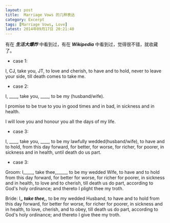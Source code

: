 ```yaml
---
layout: post
title:  Marriage Vows 的几种表达
category: Excerpt
tags: [Marriage Vows, Love]
latest: 2014年09月17日 20:21:40
---
```


有在 ***生活大爆炸*** 中看到过，有在 ***Wikipedia*** 中看到过，觉得很不错，就收藏了。

+ case 1:

I, CJ, take you, JT, to love and cherish, to have and to hold, never to leave your side, till death comes to take me.

+ case 2:

I, ____, take you, ____, to be my (husband/wife). 

I promise to be true to you in good times and in bad, in sickness and in health. 

I will love you and honour you all the days of my life.

+ case 3:

I, ____, take you, ____, to be my lawfully wedded(husband/wife), to have and to hold, from this day forward, for better, for worse, for richer, for poorer, in sickness and in health, until death do us part.

+ case 3:

Groom: I,____, take thee,_____, to be my wedded Wife, to have and to hold from this day forward, for better for worse, for richer for poorer, in sickness and in health, to love and to cherish, till death us do part, according to God's holy ordinance; and thereto I plight thee my troth.

Bride: I,_____, take thee,_____, to be my wedded Husband, to have and to hold from this day forward, for better for worse, for richer for poorer, in sickness and in health, to love, cherish, and to obey, till death us do part, according to God's holy ordinance; and thereto I give thee my troth.
